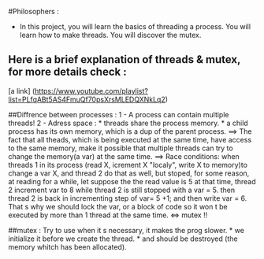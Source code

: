 
#Philosophers :
  * In this project, you will learn the basics of threading a process.
    You will learn how to make threads. You will discover the mutex.

## Here is a brief explanation of threads & mutex, for more details check :
[a link] (https://www.youtube.com/playlist?list=PLfqABt5AS4FmuQf70psXrsMLEDQXNkLq2)

##Diffrence between processes :
	1 - A process can contain multiple threads!
	2 - Adress space :
		* threads share the process memory.
		* a child process has its own memory, which is a dup 
			of the parent process.
			==> The fact that all theads, which is being executed at the same time,
			have access to the same memory, make it possible that multiple threads can
			try to change the memory(a var) at the same time.
			==> Race conditions: when threads 1 in its process (read X, icrement X "localy",
			 write X to memory)to change a var X, and thread 2 do that as well, but stoped,
			 for some reason, at reading for a while, let suppose the the read value is 5
			 at that time, thread 2 increment var to 8 while thread 2 is still stopped with
			 a var = 5. then thread 2 is back in incrementing step of var= 5 +1; 
			 and then write var = 6.
			 That s why we should lock the var, or a block of code so it won t be executed
			 by more than 1 thread at the same time. <=> mutex !!

##mutex : Try to use when it s necessary, it makes the prog slower.
	* we initialize it before we create the thread.
	* and should be destroyed (the  memory whitch has been allocated).
